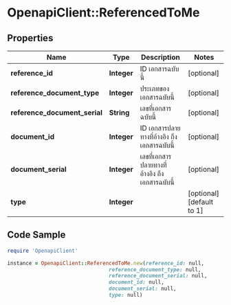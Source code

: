 # OpenapiClient::ReferencedToMe

## Properties

Name | Type | Description | Notes
------------ | ------------- | ------------- | -------------
**reference_id** | **Integer** | ID เอกสารฉบับนี้ | [optional] 
**reference_document_type** | **Integer** | ประเภทของเอกสารฉบับนี้ | [optional] 
**reference_document_serial** | **String** | เลขที่เอกสารฉบับนี้ | [optional] 
**document_id** | **Integer** | ID เอกสารปลายทางที่อ้างอิง ถึง เอกสารฉบับนี้ | [optional] 
**document_serial** | **Integer** | เลขที่เอกสารปลายทางที่อ้างอิง ถึง เอกสารฉบับนี้ | [optional] 
**type** | **Integer** |  | [optional] [default to 1]

## Code Sample

```ruby
require 'OpenapiClient'

instance = OpenapiClient::ReferencedToMe.new(reference_id: null,
                                 reference_document_type: null,
                                 reference_document_serial: null,
                                 document_id: null,
                                 document_serial: null,
                                 type: null)
```


